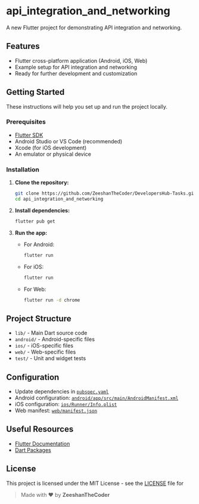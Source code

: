 # api_integration_and_networking

A new Flutter project for demonstrating API integration and networking.

## Features

- Flutter cross-platform application (Android, iOS, Web)
- Example setup for API integration and networking
- Ready for further development and customization

## Getting Started

These instructions will help you set up and run the project locally.

### Prerequisites

- [Flutter SDK](https://docs.flutter.dev/get-started/install)
- Android Studio or VS Code (recommended)
- Xcode (for iOS development)
- An emulator or physical device

### Installation

1. **Clone the repository:**
   ```sh
   git clone https://github.com/ZeeshanTheCoder/DevelopersHub-Tasks.git
   cd api_integration_and_networking
   ```

2. **Install dependencies:**
   ```sh
   flutter pub get
   ```

3. **Run the app:**
   - For Android:
     ```sh
     flutter run
     ```
   - For iOS:
     ```sh
     flutter run
     ```
   - For Web:
     ```sh
     flutter run -d chrome
     ```

## Project Structure

- `lib/` - Main Dart source code
- `android/` - Android-specific files
- `ios/` - iOS-specific files
- `web/` - Web-specific files
- `test/` - Unit and widget tests

## Configuration

- Update dependencies in [`pubspec.yaml`](pubspec.yaml)
- Android configuration: [`android/app/src/main/AndroidManifest.xml`](android/app/src/main/AndroidManifest.xml)
- iOS configuration: [`ios/Runner/Info.plist`](ios/Runner/Info.plist)
- Web manifest: [`web/manifest.json`](web/manifest.json)

## Useful Resources

- [Flutter Documentation](https://docs.flutter.dev/)
- [Dart Packages](https://pub.dev/)

## License

This project is licensed under the MIT License - see the [LICENSE](LICENSE) file for

>Made with ❤️ by **ZeeshanTheCoder**
